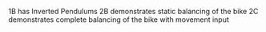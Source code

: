 1B has Inverted Pendulums
2B demonstrates static balancing of the bike 
2C demonstrates complete balancing of the bike with movement input
